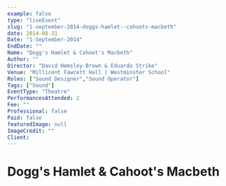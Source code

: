 ```yaml
---
example: false
type: "liveEvent"
slug: "1-september-2014-doggs-hamlet--cahoots-macbeth"
date: 2014-08-31
Date: "1-September-2014"
EndDate: ""
Name: "Dogg's Hamlet & Cahoot's Macbeth"
Author: ""
Director: "David Hemsley-Brown & Eduardo Strike"
Venue: "Millicent Fawcett Hall | Westminster School"
Roles: ["Sound Designer","Sound Operator"]
Tags: ["Sound"]
EventType: "Theatre"
PerformancesAttended: 2
Fee: ""
Professional: false
Paid: false
featuredImage: null
ImageCredit: ""
Client: 
---
```


# Dogg's Hamlet & Cahoot's Macbeth